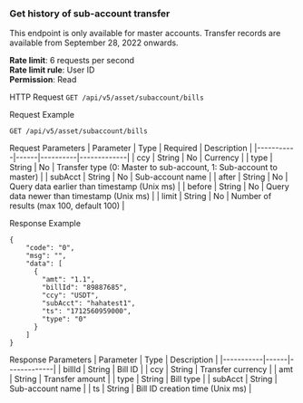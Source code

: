 ### Get history of sub-account transfer

This endpoint is only available for master accounts. Transfer records are available from September 28, 2022 onwards.

**Rate limit**: 6 requests per second  
**Rate limit rule**: User ID  
**Permission**: Read  

HTTP Request
`GET /api/v5/asset/subaccount/bills`

Request Example
```
GET /api/v5/asset/subaccount/bills
```

Request Parameters
| Parameter | Type | Required | Description |
|-----------|------|----------|-------------|
| ccy | String | No | Currency |
| type | String | No | Transfer type (0: Master to sub-account, 1: Sub-account to master) |
| subAcct | String | No | Sub-account name |
| after | String | No | Query data earlier than timestamp (Unix ms) |
| before | String | No | Query data newer than timestamp (Unix ms) |
| limit | String | No | Number of results (max 100, default 100) |

Response Example
```
{
    "code": "0",
    "msg": "",
    "data": [
      {
        "amt": "1.1",
        "billId": "89887685",
        "ccy": "USDT", 
        "subAcct": "hahatest1",
        "ts": "1712560959000",
        "type": "0"
      }
    ]
}
```

Response Parameters
| Parameter | Type | Description |
|-----------|------|-------------|
| billId | String | Bill ID |
| ccy | String | Transfer currency |
| amt | String | Transfer amount |
| type | String | Bill type |
| subAcct | String | Sub-account name |
| ts | String | Bill ID creation time (Unix ms) |
